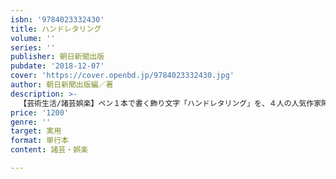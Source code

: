 ```yaml
---
isbn: '9784023332430'
title: ハンドレタリング
volume: ''
series: ''
publisher: 朝日新聞出版
pubdate: '2018-12-07'
cover: 'https://cover.openbd.jp/9784023332430.jpg'
author: 朝日新聞出版編／著
description: >-
  【芸術生活/諸芸娯楽】ペン１本で書く飾り文字「ハンドレタリング」を、４人の人気作家陣がレクチャーするクールな一冊。書き方の基礎から、おしゃれに見える配置や組み合わせのテク、手帳やカードなどすぐに使える例まで豊富に紹介。なぞって練習できる別冊ドリル付き。
price: '1200'
genre: ''
target: 実用
format: 単行本
content: 諸芸・娯楽

---
```

